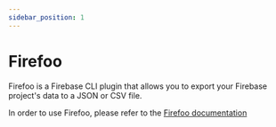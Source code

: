 ```yaml
---
sidebar_position: 1
---
```


# Firefoo

Firefoo is a Firebase CLI plugin that allows you to export your Firebase project's data to a JSON or CSV file.

In order to use Firefoo, please refer to the [Firefoo documentation](https://firefoo.app/docs/getting-started)
